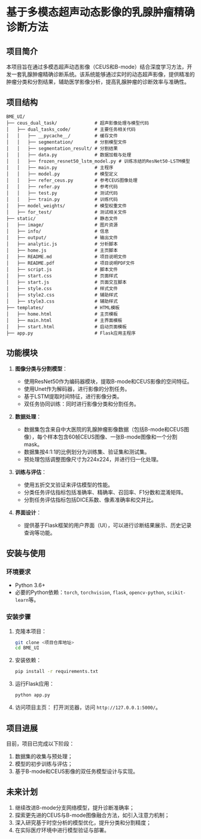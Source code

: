 
# 基于多模态超声动态影像的乳腺肿瘤精确诊断方法

## 项目简介

本项目旨在通过多模态超声动态影像（CEUS和B-mode）结合深度学习方法，开发一套乳腺肿瘤精确诊断系统。该系统能够通过实时的动态超声影像，提供精准的肿瘤分类和分割结果，辅助医学影像分析，提高乳腺肿瘤的诊断效率与准确性。

## 项目结构

```
BME_UI/
├── ceus_dual_task/              # 超声影像处理与模型代码
│   ├── dual_tasks_code/         # 主要任务相关代码
│   │   ├── __pycache__/         # 缓存文件
│   │   ├── segmentation/        # 分割模型文件
│   │   ├── segmentation_result/ # 分割结果
│   │   ├── data.py              # 数据加载与处理
│   │   ├── frozen_resnet50_lstm_model.py # 训练冻结的ResNet50-LSTM模型
│   │   ├── main.py              # 主程序
│   │   ├── model.py             # 模型定义
│   │   ├── refer_ceus.py        # 参考CEUS图像处理
│   │   ├── refer.py             # 参考代码
│   │   ├── test.py              # 测试代码
│   │   ├── train.py             # 训练代码
│   ├── model_weights/           # 模型权重文件
│   ├── for_test/                # 测试相关文件
├── static/                      # 静态文件
│   ├── image/                   # 图片资源
│   ├── info/                    # 信息
│   ├── output/                  # 输出文件
│   ├── analytic.js              # 分析脚本
│   ├── home.js                  # 主页脚本
│   ├── README.md                # 项目说明文件
│   ├── README.pdf               # 项目说明PDF文件
│   ├── script.js                # 脚本文件
│   ├── start.css                # 页面样式
│   ├── start.js                 # 页面交互脚本
│   ├── style.css                # 样式文件
│   ├── style2.css               # 辅助样式
│   ├── style3.css               # 辅助样式
├── templates/                   # HTML模板
│   ├── home.html                # 主页模板
│   ├── main.html                # 主界面模板
│   ├── start.html               # 启动页面模板
├── app.py                       # Flask应用主程序
```

## 功能模块

1. **图像分类与分割模型**：
   - 使用ResNet50作为编码器模块，提取B-mode和CEUS影像的空间特征。
   - 使用Unet作为解码器，进行影像的分割任务。
   - 基于LSTM提取时间特征，进行影像分类。
   - 双任务协同训练：同时进行影像分类和分割任务。
   
2. **数据处理**：
   - 数据集包含来自中大医院的乳腺肿瘤影像数据（包括B-mode和CEUS图像），每个样本包含60帧CEUS图像、一张B-mode图像和一个分割mask。
   - 数据集按4:1:1的比例划分为训练集、验证集和测试集。
   - 预处理包括调整图像尺寸为224x224，并进行归一化处理。

3. **训练与评估**：
   - 使用五折交叉验证来评估模型的性能。
   - 分类任务评估指标包括准确率、精确率、召回率、F1分数和混淆矩阵。
   - 分割任务评估指标包括DICE系数、像素准确率和交并比。

4. **界面设计**：
   - 提供基于Flask框架的用户界面（UI），可以进行诊断结果展示、历史记录查询等功能。

## 安装与使用

### 环境要求

- Python 3.6+
- 必要的Python依赖：`torch`, `torchvision`, `flask`, `opencv-python`, `scikit-learn`等。

### 安装步骤

1. 克隆本项目：
   ```bash
   git clone <项目仓库地址>
   cd BME_UI
   ```

2. 安装依赖：
   ```bash
   pip install -r requirements.txt
   ```

3. 运行Flask应用：
   ```bash
   python app.py
   ```

4. 访问项目主页：
   打开浏览器，访问 `http://127.0.0.1:5000/`。

## 项目进展

目前，项目已完成以下阶段：

1. 数据集的收集与预处理；
2. 模型的初步训练与评估；
3. 基于B-mode和CEUS影像的双任务模型设计与实现。

## 未来计划

1. 继续改进B-mode分支网络模型，提升诊断准确率；
2. 探索更先进的CEUS与B-mode图像融合方法，如引入注意力机制；
3. 深入研究基于时空分析的模型优化，提升分类和分割精度；
4. 在实际医疗环境中进行模型验证与部署。


